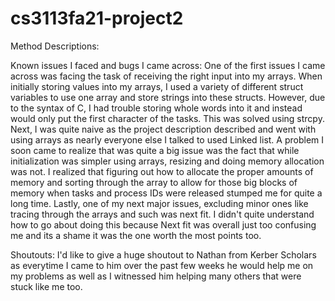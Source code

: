 # cs3113fa21-project2

Method Descriptions:









Known issues I faced and bugs I came across:
One of the first issues I came across was facing the task of receiving the right input into my arrays. When initially storing values into my arrays, I used a variety of different struct variables to use one array and store strings into these structs. However, due to the syntax of C, I had trouble storing whole words into it and instead would only put the first character of the tasks. This was solved using strcpy. Next, I was quite naive as the project description described and went with using arrays as nearly everyone else I talked to used Linked list. A problem I soon came to realize that was quite a big issue was the fact that while initialization was simpler using arrays, resizing and doing memory allocation was not. I realized that figuring out how to allocate the proper amounts of memory and sorting through the array to allow for those big blocks of memory when tasks and process IDs were released stumped me for quite a long time. Lastly, one of my next major issues, excluding minor ones like tracing through the arrays and such was next fit. I didn't quite understand how to go about doing this because Next fit was overall just too confusing me and its a shame it was the one worth the most points too.




Shoutouts:
I'd like to give a huge shoutout to Nathan from Kerber Scholars as everytime I came to him over the past few weeks he would help me on my problems as well as I witnessed him helping many others that were stuck like me too.
